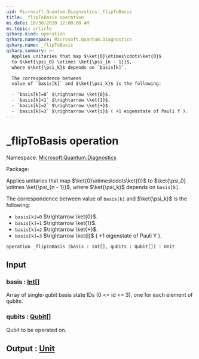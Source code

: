 ```yaml
---
uid: Microsoft.Quantum.Diagnostics._flipToBasis
title: _flipToBasis operation
ms.date: 10/30/2020 12:00:00 AM
ms.topic: article
qsharp.kind: operation
qsharp.namespace: Microsoft.Quantum.Diagnostics
qsharp.name: _flipToBasis
qsharp.summary: >-
  Applies unitaries that map $\ket{0}\otimes\cdots\ket{0}$
  to $\ket{\psi_0} \otimes \ket{\psi_{n - 1}}$,
  where $\ket{\psi_k}$ depends on `basis[k]`.

  The correspondence between
  value of `basis[k]` and $\ket{\psi_k}$ is the following:

  - `basis[k]=0` $\rightarrow \ket{0}$.
  - `basis[k]=1` $\rightarrow \ket{1}$.
  - `basis[k]=2` $\rightarrow \ket{+}$.
  - `basis[k]=3` $\rightarrow \ket{i}$ ( +1 eigenstate of Pauli Y ).
---
```


# _flipToBasis operation

Namespace: [Microsoft.Quantum.Diagnostics](xref:Microsoft.Quantum.Diagnostics)

Package: [](https://nuget.org/packages/)


Applies unitaries that map $\ket{0}\otimes\cdots\ket{0}$to $\ket{\psi_0} \otimes \ket{\psi_{n - 1}}$,where $\ket{\psi_k}$ depends on `basis[k]`.The correspondence betweenvalue of `basis[k]` and $\ket{\psi_k}$ is the following:- `basis[k]=0` $\rightarrow \ket{0}$.- `basis[k]=1` $\rightarrow \ket{1}$.- `basis[k]=2` $\rightarrow \ket{+}$.- `basis[k]=3` $\rightarrow \ket{i}$ ( +1 eigenstate of Pauli Y ).

```qsharp
operation _flipToBasis (basis : Int[], qubits : Qubit[]) : Unit
```


## Input

### basis : [Int](xref:microsoft.quantum.lang-ref.int)[]

Array of single-qubit basis state IDs (0 <= id <= 3), one for each element ofqubits.


### qubits : [Qubit](xref:microsoft.quantum.lang-ref.qubit)[]

Qubit to be operated on.



## Output : [Unit](xref:microsoft.quantum.lang-ref.unit)

